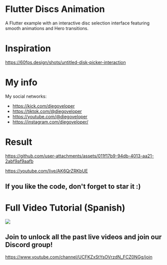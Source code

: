 # Flutter Discs Animation

A Flutter example with an interactive disc selection interface featuring smooth animations and Hero transitions.

# Inspiration

https://60fps.design/shots/untitled-disk-picker-interaction

# My info

My social networks:

- https://kick.com/diegoveloper
- https://tiktok.com/@diegoveloper
- https://youtube.com/@diegoveloper
- https://instagram.com/diegoveloper/

# Result

https://github.com/user-attachments/assets/011f17b9-94db-4013-aa21-2abf9af9aafb


https://youtube.com/live/AK6QrZRKbUE

## If you like the code, don't forget to star it :)

# Full Video Tutorial (Spanish)

[![](http://img.youtube.com/vi/AK6QrZRKbUE/0.jpg)](https://www.youtube.com/watch?v=AK6QrZRKbUE )

## Join to unlock all the past live videos and join our Discord group!

https://www.youtube.com/channel/UCFKZxStYsOVrzdN_FCZ0NGg/join
